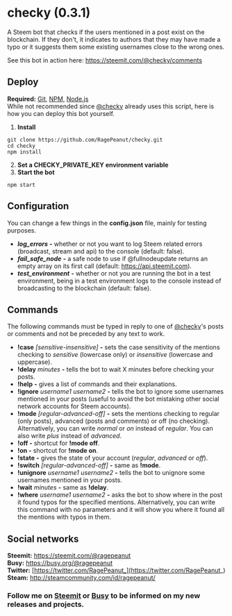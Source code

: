 # checky (0.3.1)
A Steem bot that checks if the users mentioned in a post exist on the blockchain. If they don't, it indicates to authors that they may have made a typo or it suggests them some existing usernames close to the wrong ones.

See this bot in action here: https://steemit.com/@checky/comments

## Deploy
**Required:** [Git](https://git-scm.com/), [NPM](https://www.npmjs.com/), [Node.js](https://nodejs.org/)<br>
While not recommended since [@checky](https://steemit.com/@checky) already uses this script, here is how you can deploy this bot yourself.
1. **Install**
```
git clone https://github.com/RagePeanut/checky.git
cd checky
npm install
```
2. **Set a CHECKY_PRIVATE_KEY environment variable**
3. **Start the bot**
```
npm start
```

## Configuration
You can change a few things in the **config.json** file, mainly for testing purposes.
* ***log_errors*** **-** whether or not you want to log Steem related errors (broadcast, stream and api) to the console (default: false).
* ***fail_safe_node*** **-** a safe node to use if @fullnodeupdate returns an empty array on its first call (default: https://api.steemit.com).
* ***test_environment*** **-** whether or not you are running the bot in a test environment, being in a test environment logs to the console instead of broadcasting to the blockchain (default: false).

## Commands
The following commands must be typed in reply to one of [@checky](https://steemit.com/@checky)'s posts or comments and not be preceded by any text to work.
* **!case** *[sensitive-insensitive]* **-** sets the case sensitivity of the mentions checking to *sensitive* (lowercase only) or *insensitive* (lowercase and uppercase).
* **!delay** *minutes* **-** tells the bot to wait X minutes before checking your posts.
* **!help** **-** gives a list of commands and their explanations.
* **!ignore** *username1* *username2* **-** tells  the bot to ignore some usernames mentioned in your posts (useful to avoid the bot mistaking other social network accounts for Steem accounts).
* **!mode** *[regular-advanced-off]* **-** sets the mentions checking to regular (only posts), advanced (posts and comments) or off (no checking). Alternatively, you can write *normal* or *on* instead of *regular*. You can also write *plus* instead of *advanced*.
* **!off -** shortcut for **!mode off**.
* **!on -** shortcut for **!mode on**.
* **!state** **-** gives the state of your account (*regular*, *advanced* or *off*).
* **!switch** *[regular-advanced-off]* **-** same as **!mode**.
* **!unignore** *username1* *username2* **-** tells the bot to unignore some usernames mentioned in your posts.
* **!wait** *minutes* **-** same as **!delay**.
* **!where** *username1* *username2* **-** asks the bot to show where in the post it found typos for the specified mentions. Alternatively, you can write this command with no parameters and it will show you where it found all the mentions with typos in them.

## Social networks
**Steemit:** https://steemit.com/@ragepeanut <br>
**Busy:** https://busy.org/@ragepeanut <br>
**Twitter:** [https://twitter.com/RagePeanut_](https://twitter.com/RagePeanut_) <br>
**Steam:** http://steamcommunity.com/id/ragepeanut/

### Follow me on [Steemit](https://steemit.com/@ragepeanut) or [Busy](https://busy.org/@ragepeanut) to be informed on my new releases and projects.
